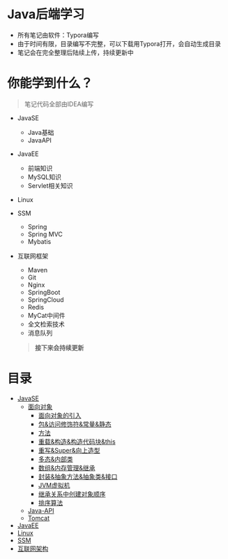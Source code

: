 # Java后端学习

- 所有笔记由软件：Typora编写
- 由于时间有限，目录编写不完整，可以下载用Typora打开，会自动生成目录
- 笔记会在完全整理后陆续上传，持续更新中

# 你能学到什么？

> 笔记代码全部由IDEA编写

- JavaSE

  - Java基础
  - JavaAPI

- JavaEE

  - 前端知识
  - MySQL知识
  - Servlet相关知识

- Linux

- SSM

  - Spring
  - Spring MVC
  - Mybatis

- 互联网框架

  - Maven
  - Git
  - Nginx
  - SpringBoot
  - SpringCloud
  - Redis
  - MyCat中间件
  - 全文检索技术
  - 消息队列

  > **接下来会持续更新**

# 目录

- [JavaSE](JavaEE)
  - [面向对象](JavaSE/面向对象笔记)
    - [面向对象的引入](JavaSE/面向对象笔记/引入面向对象.md)
    - [包&访问修饰符&常量&静态](JavaSE/面向对象笔记/包&访问修饰符&常量&静态.md)
    - [方法](JavaSE/面向对象笔记/方法.md)
    - [重载&构造&构造代码块&this](JavaSE/面向对象笔记/方法的重载&构造方法&this&构造代码块.md)
    - [重写&Super&向上造型](JavaSE/面向对象笔记/Super、向上造型、方法的重写.md)
    - [多态&内部类](JavaSE/面向对象笔记/多态&（成员、匿名）内部类.md)
    - [数组&内存管理&继承](JavaSE/面向对象笔记/数组&内存管理&继承.md)
    - [封装&抽象方法&抽象类&接口](JavaSE/面向对象笔记/封装&抽象方法&抽象类&接口.md)
    - [JVM虚拟机](JavaSE/面向对象笔记/JVM虚拟机.md)
    - [继承关系中创建对象顺序](JavaSE/面向对象笔记/在继承关系中创建子类对象程序的执行顺序.md)
    - [排序算法](JavaSE/面向对象笔记/算法总结.md)
  - [Java-API](JavaSE/API学习笔记)
  - [Tomcat](JavaSE/Tomcat)
- [JavaEE](JavaEE)
- [Linux](Linux)
- [SSM](SSM)
- [互联网架构](互联网架构)

